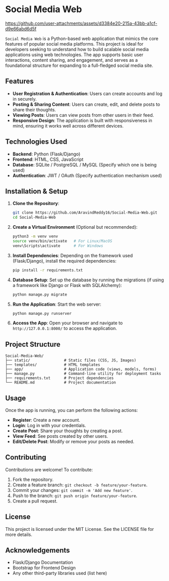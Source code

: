 # Social Media Web


https://github.com/user-attachments/assets/d3384e20-215a-43bb-a1cf-d9e66abd6d5f



`Social Media Web` is a Python-based web application that mimics the core features of popular social media platforms. This project is ideal for developers seeking to understand how to build scalable social media applications using web technologies. The app supports basic user interactions, content sharing, and engagement, and serves as a foundational structure for expanding to a full-fledged social media site.

## Features

- **User Registration & Authentication**: Users can create accounts and log in securely.
- **Posting & Sharing Content**: Users can create, edit, and delete posts to share their thoughts.
- **Viewing Posts**: Users can view posts from other users in their feed.
- **Responsive Design**: The application is built with responsiveness in mind, ensuring it works well across different devices.

## Technologies Used

- **Backend**: Python (Flask/Django)
- **Frontend**: HTML, CSS, JavaScript
- **Database**: SQLite / PostgreSQL / MySQL (Specify which one is being used)
- **Authentication**: JWT / OAuth (Specify authentication mechanism used)

## Installation & Setup

1. **Clone the Repository**:
   ```bash
   git clone https://github.com/AravindReddy16/Social-Media-Web.git
   cd Social-Media-Web
   ```

2. **Create a Virtual Environment** (Optional but recommended):
   ```bash
   python3 -m venv venv
   source venv/bin/activate   # For Linux/MacOS
   venv\Scripts\activate      # For Windows
   ```

3. **Install Dependencies**:
   Depending on the framework used (Flask/Django), install the required dependencies:
   ```bash
   pip install -r requirements.txt
   ```

4. **Database Setup**:
   Set up the database by running the migrations (if using a framework like Django or Flask with SQLAlchemy):
   ```bash
   python manage.py migrate
   ```

5. **Run the Application**:
   Start the web server:
   ```bash
   python manage.py runserver
   ```

6. **Access the App**:
   Open your browser and navigate to `http://127.0.0.1:8000/` to access the application.

## Project Structure

```
Social-Media-Web/
├── static/               # Static files (CSS, JS, Images)
├── templates/            # HTML templates
├── app/                  # Application code (views, models, forms)
├── manage.py             # Command-line utility for deployment tasks
├── requirements.txt      # Project dependencies
└── README.md             # Project documentation
```

## Usage

Once the app is running, you can perform the following actions:
- **Register**: Create a new account.
- **Login**: Log in with your credentials.
- **Create Post**: Share your thoughts by creating a post.
- **View Feed**: See posts created by other users.
- **Edit/Delete Post**: Modify or remove your posts as needed.

## Contributing

Contributions are welcome! To contribute:
1. Fork the repository.
2. Create a feature branch: `git checkout -b feature/your-feature`.
3. Commit your changes: `git commit -m 'Add new feature'`.
4. Push to the branch: `git push origin feature/your-feature`.
5. Create a pull request.

## License

This project is licensed under the MIT License. See the LICENSE file for more details.

## Acknowledgements

- Flask/Django Documentation
- Bootstrap for Frontend Design
- Any other third-party libraries used (list here)
